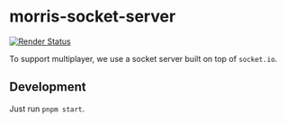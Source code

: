 # morris-socket-server
[![Render Status](https://img.shields.io/badge/dynamic/json?url=https%3A%2F%2Frender-deploy-status.onrender.com%2Fsrv-cfgrc0pgp3jqehoco6dg&query=%24.status&style=flat-square&logo=Render&label=Render)](https://dashboard.render.com/web/srv-cfgrc0pgp3jqehoco6dg)

To support multiplayer, we use a socket server built on top of `socket.io`.

## Development

Just run `pnpm start`.
